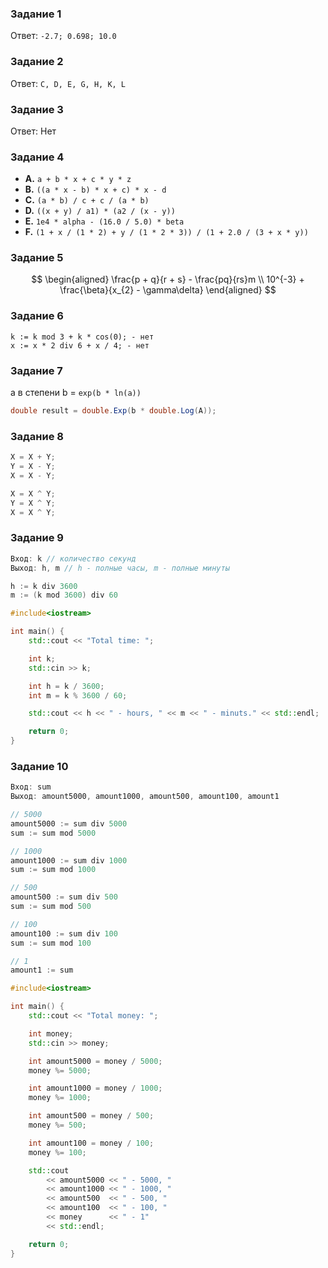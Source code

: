 ### Задание 1
Ответ: `-2.7; 0.698; 10.0`  

### Задание 2
Ответ: `C, D, E, G, H, K, L`  

### Задание 3
Ответ: Нет

### Задание 4
- **A.** `a + b * x + c * y * z`
- **B.** `((a * x - b) * x + c) * x - d`
- **C.** `(a * b) / c + c / (a * b)`
- **D.** `((x + y) / a1) * (a2 / (x - y))`
- **E.** `1e4 * alpha - (16.0 / 5.0) * beta`
- **F.** `(1 + x / (1 * 2) + y / (1 * 2 * 3)) / (1 + 2.0 / (3 + x * y))`

### Задание 5
$$
\begin{aligned}
\frac{p + q}{r + s} - \frac{pq}{rs}m \\
10^{-3} + \frac{\beta}{x_{2} - \gamma\delta}
\end{aligned}
$$

### Задание 6
```
k := k mod 3 + k * cos(0); - нет
x := x * 2 div 6 + x / 4; - нет
```

### Задание 7
a в степени b = `exp(b * ln(a))`

```cs
double result = double.Exp(b * double.Log(A));
```

### Задание 8

```cs
X = X + Y;
Y = X - Y;
X = X - Y;
```

```cs
X = X ^ Y;
Y = X ^ Y;
X = X ^ Y;
```
### Задание 9
```go
Вход: k // количество секунд
Выход: h, m // h - полные часы, m - полные минуты

h := k div 3600 
m := (k mod 3600) div 60
```

```cpp
#include<iostream>

int main() {
    std::cout << "Total time: ";

    int k;
    std::cin >> k;

    int h = k / 3600;
    int m = k % 3600 / 60;

    std::cout << h << " - hours, " << m << " - minuts." << std::endl;

    return 0;
}

```
### Задание 10
```go
Вход: sum
Выход: amount5000, amount1000, amount500, amount100, amount1

// 5000
amount5000 := sum div 5000
sum := sum mod 5000

// 1000
amount1000 := sum div 1000
sum := sum mod 1000

// 500
amount500 := sum div 500
sum := sum mod 500

// 100
amount100 := sum div 100
sum := sum mod 100

// 1
amount1 := sum
```
```cpp
#include<iostream>

int main() {
    std::cout << "Total money: ";

    int money;
    std::cin >> money;

    int amount5000 = money / 5000;
    money %= 5000;

    int amount1000 = money / 1000;
    money %= 1000;

    int amount500 = money / 500;
    money %= 500;

    int amount100 = money / 100;
    money %= 100;

    std::cout
        << amount5000 << " - 5000, "
        << amount1000 << " - 1000, "
        << amount500  << " - 500, "
        << amount100  << " - 100, "
        << money      << " - 1"
        << std::endl;

    return 0;
}
```
